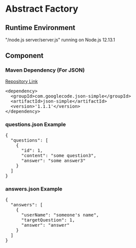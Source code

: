 # Abstract Factory

## Runtime Environment
"/node.js server/server.js" running on Node.js 12.13.1


## Component

### Maven Dependency (For JSON)
[Repository Link](https://mvnrepository.com/artifact/com.googlecode.json-simple/json-simple/1.1.1)
<pre>
&ltdependency&gt    
  &ltgroupId&gtcom.googlecode.json-simple&lt/groupId&gt    
  &ltartifactId&gtjson-simple&lt/artifactId&gt
  &ltversion>'1.1.1'&lt/version&gt   
&lt/dependency>
</pre>


### questions.json Example
<pre>
{    
  "questions": [    
    {    
      "id": 1,    
      "content": "some question3",    
      "answer": "some answer3"    
    }    
  ]    
}    
</pre>

### answers.json Example
<pre>
{
  "answers": [
    {
      "userName": "someone's name",
      "targetQuestion": 1,
      "answer": "answer"
    }
  ]
}
</pre>
